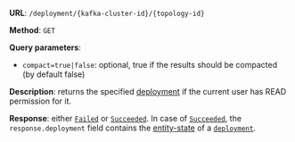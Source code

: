 **URL**: `/deployment/{kafka-cluster-id}/{topology-id}`

**Method**: `GET`

**Query parameters**:
 - `compact=true|false`: optional, true if the results should be compacted (by default false)

**Description**: returns the specified [deployment](Deployment.md) if the current user has READ permission for it.

**Response**: either [`Failed`](../Failed.md) or [`Succeeded`](../Succeeded.md). In case of [`Succeeded`](../Succeeded.md), the `response.deployment` field contains the [entity-state](../EntityState.md) of a [`deployment`](Deployment.md).
